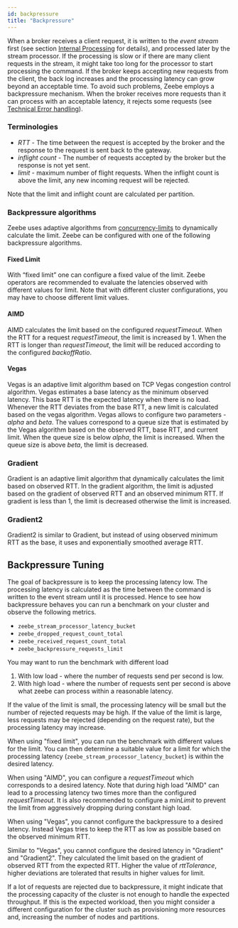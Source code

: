 ```yaml
---
id: backpressure
title: "Backpressure"
---
```


When a broker receives a client request, it is written to the _event stream_ first (see section [Internal Processing](../../technical-concepts/internal-processing.md) for details), and processed later by the stream processor.
If the processing is slow or if there are many client requests in the stream, it might take too long for the processor to start processing the command.
If the broker keeps accepting new requests from the client, the back log increases and the processing latency can grow beyond an acceptable time.
To avoid such problems, Zeebe employs a backpressure mechanism.
When the broker receives more requests than it can process with an acceptable latency, it rejects some requests (see [Technical Error handling](/reference/grpc.md#technical-error-handling)).

### Terminologies

- _RTT_ - The time between the request is accepted by the broker and the response to the request is sent back to the gateway.
- _inflight count_ - The number of requests accepted by the broker but the response is not yet sent.
- _limit_ - maximum number of flight requests. When the inflight count is above the limit, any new incoming request will be rejected.

Note that the limit and inflight count are calculated per partition.

### Backpressure algorithms

Zeebe uses adaptive algorithms from [concurrency-limits](https://github.com/Netflix/concurrency-limits) to dynamically calculate the limit.
Zeebe can be configured with one of the following backpressure algorithms.

#### Fixed Limit

With “fixed limit” one can configure a fixed value of the limit.
Zeebe operators are recommended to evaluate the latencies observed with different values for limit.
Note that with different cluster configurations, you may have to choose different limit values.

#### AIMD

AIMD calculates the limit based on the configured _requestTimeout_.
When the RTT for a request _requestTimeout_, the limit is increased by 1.
When the RTT is longer than _requestTimeout_,
the limit will be reduced according to the configured _backoffRatio_.

#### Vegas

Vegas is an adaptive limit algorithm based on TCP Vegas congestion control algorithm.
Vegas estimates a base latency as the minimum observed latency.
This base RTT is the expected latency when there is no load.
Whenever the RTT deviates from the base RTT, a new limit is calculated based on the vegas algorithm.
Vegas allows to configure two parameters - _alpha_ and _beta_.
The values correspond to a queue size that is estimated by the Vegas algorithm based on the observed RTT, base RTT, and current limit.
When the queue size is below _alpha_, the limit is increased.
When the queue size is above _beta_, the limit is decreased.

### Gradient

Gradient is an adaptive limit algorithm that dynamically calculates the limit based on observed RTT.
In the gradient algorithm, the limit is adjusted based on the gradient of observed RTT and an observed minimum RTT.
If gradient is less than 1, the limit is decreased otherwise the limit is increased.

### Gradient2

Gradient2 is similar to Gradient, but instead of using observed minimum RTT as the base, it uses and exponentially smoothed average RTT.

## Backpressure Tuning

The goal of backpressure is to keep the processing latency low.
The processing latency is calculated as the time between the command is written to the event stream until it is processed.
Hence to see how backpressure behaves you can run a benchmark on your cluster and observe
the following metrics.

- `zeebe_stream_processor_latency_bucket`
- `zeebe_dropped_request_count_total`
- `zeebe_received_request_count_total`
- `zeebe_backpressure_requests_limit`

You may want to run the benchmark with different load

1. With low load - where the number of requests send per second is low.
2. With high load - where the number of requests sent per second is above what zeebe can process within a reasonable latency.

If the value of the limit is small, the processing latency will be small but the number of rejected requests may be high.
If the value of the limit is large, less requests may be rejected (depending on the request rate),
but the processing latency may increase.

When using "fixed limit", you can run the benchmark with different values for the limit.
You can then determine a suitable value for a limit for which the processing latency (`zeebe_stream_processor_latency_bucket`) is within the desired latency.

When using "AIMD", you can configure a _requestTimeout_ which corresponds to a desired latency.
Note that during high load "AIMD" can lead to a processing latency two times more than the configured _requestTimeout_.
It is also recommended to configure a _minLimit_ to prevent the limit from aggressively dropping during constant high load.

When using "Vegas", you cannot configure the backpressure to a desired latency.
Instead Vegas tries to keep the RTT as low as possible based on the observed minimum RTT.

Similar to "Vegas", you cannot configure the desired latency in "Gradient" and "Gradient2".
They calculated the limit based on the gradient of observed RTT from the expected RTT.
Higher the value of _rttTolerance_, higher deviations are tolerated that results in higher values for limit.

If a lot of requests are rejected due to backpressure, it might indicate that the processing capacity of the cluster is not enough to handle the expected throughput.
If this is the expected workload, then you might consider a different configuration for the cluster such as provisioning more resources and, increasing the number of nodes and partitions.
